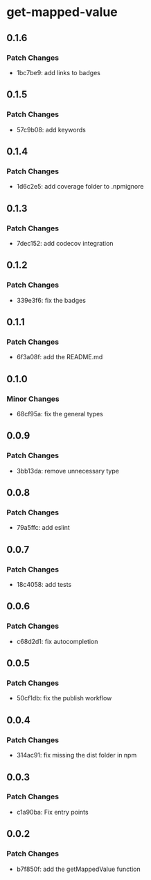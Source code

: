 # get-mapped-value

## 0.1.6

### Patch Changes

- 1bc7be9: add links to badges

## 0.1.5

### Patch Changes

- 57c9b08: add keywords

## 0.1.4

### Patch Changes

- 1d6c2e5: add coverage folder to .npmignore

## 0.1.3

### Patch Changes

- 7dec152: add codecov integration

## 0.1.2

### Patch Changes

- 339e3f6: fix the badges

## 0.1.1

### Patch Changes

- 6f3a08f: add the README.md

## 0.1.0

### Minor Changes

- 68cf95a: fix the general types

## 0.0.9

### Patch Changes

- 3bb13da: remove unnecessary type

## 0.0.8

### Patch Changes

- 79a5ffc: add eslint

## 0.0.7

### Patch Changes

- 18c4058: add tests

## 0.0.6

### Patch Changes

- c68d2d1: fix autocompletion

## 0.0.5

### Patch Changes

- 50cf1db: fix the publish workflow

## 0.0.4

### Patch Changes

- 314ac91: fix missing the dist folder in npm

## 0.0.3

### Patch Changes

- c1a90ba: Fix entry points

## 0.0.2

### Patch Changes

- b7f850f: add the getMappedValue function
